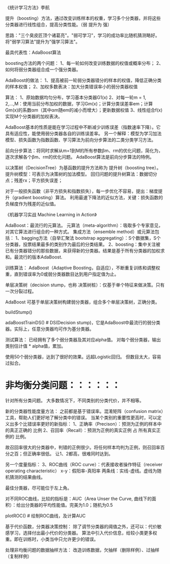 《统计学习方法》李航

提升（boosting）方法，通过改变训练样本的权重，学习多个分类器，并将这些分类器进行线性组合，提高分类性能。（弱 提升为 强）

思路："三个臭皮匠顶个诸葛亮"。"弱可学习"，学习的成功率比随机猜测略好。将"弱学习算法"提升为"强学习算法"。

最具代表性：AdaBoost算法

boosting方法的两个问题：
1、每一轮如何改变训练数据的权值或概率分布；
2、如何将弱分类器组合成一个强分类器。

AdaBoost的做法：
1、提高被前一轮弱分类器错分的样本的权值，降低正确分类的样本权值；
2、加权多数表决：加大分类错误率小的弱分类器权值

算法：
1、原始数据均匀分布，学习基本分类器G1(x)
2、对每一轮m = 1, 2,...,M：使用当前分布加权的数据，学习Gm(x)；计算分类误差率em；计算Gm(x)的系数αm（其中αm随em的减小而增大）；更新数据权值
3、线性组合f(x)实现M个分类器的加权表决。

AdaBoost基本的性质是能在学习过程中不断减少训练误差（指数速率下降）。它具有适应性，能使用弱分类器各自的训练误差率。
另一个解释：模型为学习加法模型、损失函数为指数函数、学习算法为前向分步算法的二类分类学习方法。

前向分步算法：将同时求解从m=1到M的所有参数βm、rm的优化问题，简化为，逐次求解各个βm、rm的优化问题。
AdaBoost算法是前向分步算法的特例。


以决策树（DecisionTree）为基函数的提升方法称为 提升树（boosting tree）。
提升树模型：可表示为决策树的加法模型。
回归问题的提升树算法：数据切分点；残差rx；平方损失误差；

对于一般损失函数（非平方损失和指数损失），每一步优化不容易，提出：梯度提升（gradient boosting）算法。
利用最速下降法的近似方法，关键：损失函数的负梯度作为残差的近似值。







《机器学习实战 Machine Learning in Action》

AdaBoost：最流行的元算法。
元算法（meta-algorithm）：吸取多个专家意见，对其它算法进行组合的一种方式。
集成方法（ensemble method）或元算法包括：
1、bagging方法（自举汇聚法 bootstrap aggregating）：S个数据集，S个分类器，投票结果最多的类别作为最后的分类结果。
2、boosting：集中关注被已有分类器错分的那些数据，来获得新的分类器。结果是基于所有分类器的加权求和。最流行的版本AdaBoost.

训练算法：
AdaBoost（Adaptive Boosting，自适应），不断重复训练和调整权重，直到错误率为0或弱分类器数目达到用户指定值为止。


单层决策树（decision stump，也称 决策树桩）：仅基于单个特征来做决策。只有一次分裂过程。

AdaBoost 可基于单层决策树构建弱分类器，组合多个单层决策树，正确分类。

buildStump()

adaBoostTrainDS()   # DS(Decision stump)，它是AdaBoost中最流行的弱分类器。实际上，任意分类器均可作为基分类器。


测试算法：
已经拥有了多个弱分类器及其对应alpha值。
对每个弱分类器，输出类别估计值 * alpha值，累加。

使用50个弱分类器，达到了很好的效果。远超Logistic回归。
但数目太大，容易过拟合。




# 非均衡分类问题：：：：：：
针对所有分类问题。
大多数情况下，不同类别的分类代价，并不相等。

新的分类器性能度量方法：
之前都是基于错误率。混淆矩阵（confusion matrix）工具，帮助人们更好地了解分类中的错误。
当某个类别的重要性更高时，可以定义出多个比错误率更好的新指标：
1、正确率（Precison）：预测为正例的样本中的真正正确的 比例
2、召回率（Recall）：预测为正例的真实正例 占 所有真实正例的 比例。

故召回率很大的分类器中，判错的正例很少。将任何样本均判为正例，则召回率百分之百；但正确率很低。
让1、2都高，很难同时达到。

另一个度量指标：
3、ROC曲线（ROC curve）：代表接收者操作特征（receiver operating characteristic）
x-y：假阳率-真阳率
两条线：实线-虚线。虚线为随机猜测的结果曲线。

最佳分类器，尽可能位于左上角。

对不同ROC曲线，比较的指标是：AUC（Area Unser the Curve, 曲线下的面积）：给出分类器的平均性能值。完美为1.0；随机为0.5

plotROC()  # 绘制ROC曲线，及计算AUC



基于代价函数，分类器决策控制：
除了调节分类器的阈值之外，还可以：代价敏感学习，选择付出最小代价的分类器。
算法中引入代价信息，给较小类更多权重。即在训练时，小类当中只允许更少的错误。


处理非均衡问题的数据抽样方法：
改造训练数据，欠抽样（删除样例）、过抽样（复制样例）


